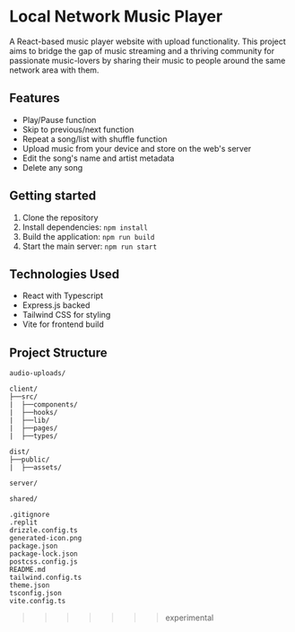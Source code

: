 # Local Network Music Player
A React-based music player website with upload functionality.
This project aims to bridge the gap of music streaming and a thriving community for passionate music-lovers by sharing their music to people around the same network area with them.

## Features
- Play/Pause function
- Skip to previous/next function
- Repeat a song/list with shuffle function
- Upload music from your device and store on the web's server
- Edit the song's name and artist metadata
- Delete any song

## Getting started
1. Clone the repository
2. Install dependencies: `npm install`
3. Build the application: `npm run build`
4. Start the main server: `npm run start`

## Technologies Used
* React with Typescript
* Express.js backed
* Tailwind CSS for styling
* Vite for frontend build

## Project Structure
```
audio-uploads/

client/
├──src/
|  ├──components/
|  ├──hooks/
|  ├──lib/
|  ├──pages/
|  ├──types/

dist/
├──public/
|  ├──assets/

server/

shared/

.gitignore
.replit
drizzle.config.ts
generated-icon.png
package.json
package-lock.json
postcss.config.js
README.md
tailwind.config.ts
theme.json
tsconfig.json
vite.config.ts
```
>>>>>>> experimental
